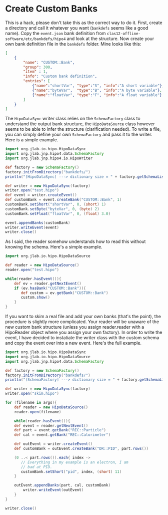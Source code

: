 # Create Custom Banks

This is a hack, please don't take this as the correct way to do it.  First, create a directory and call it whatever you want (`bankdefs` seems like a good name).  Copy the `event.json` bank definition from `clas12-offline-software/etc/bankdefs/hipo4` and look at the structure.  Now create your own bank definition file in the `bankdefs` folder.  Mine looks like this:

```json
[
    {
        "name": "CUSTOM::Bank",
        "group": 300,
        "item" : 1,
        "info": "Custom bank definition",
        "entries": [
            {"name":"shortVar", "type":"S", "info":"A short variable"},
            {"name":"byteVar",  "type":"B", "info":"A byte variable"},
            {"name":"floatVar", "type":"F", "info":"A float variable"}
        ]
    }
]
```

The `HipoDataSync` writer class relies on the `SchemaFactory` class to understand the output bank structure, the `HipoDataSource` class however seems to be able to infer the structure (clarification needed).  To write a file, you can simply define your own `SchemaFactory` and pass it to the writer.  Here is a simple example. 

```groovy
import org.jlab.io.hipo.HipoDataSync
import org.jlab.jnp.hipo4.data.SchemaFactory
import org.jlab.jnp.hipo4.io.HipoWriter

def factory = new SchemaFactory()
factory.initFromDirectory("bankdefs/")
println("[HipoDataSync] ---> dictionary size = " + factory.getSchemaList().size())

def writer = new HipoDataSync(factory)
writer.open("test.hipo")
def event = writer.createEvent()
def customBank = event.createBank("CUSTOM::Bank", 1)
customBank.setShort("shortVar", 0, (short) 1)
customBank.setByte("byteVar", 0, (byte) 2)
customBank.setFloat("floatVar", 0, (float) 3.0)

event.appendBanks(customBank)
writer.writeEvent(event)
writer.close()
```

As I said, the reader somehow understands how to read this without knowing the schema.  Here's a simple example.

```groovy
import org.jlab.io.hipo.HipoDataSource

def reader = new HipoDataSource()
reader.open("test.hipo")

while(reader.hasEvent()){
	def ev = reader.getNextEvent()
	if (ev.hasBank("CUSTOM::Bank")){
	   def custom = ev.getBank("CUSTOM::Bank")
	   custom.show()
	}
}
```

If you want to skim a real file and add your own banks (that's the point), the procedure is slightly more complicated.  Your reader will be unaware of the
new custom bank structure (unless you assign reader.reader with a HipoReader object where you assign your own factory).  In order to write the event, I have decided to instatiate the writer class with the custom schema and copy the event over into a new event.  Here's the full example.

```groovy
import org.jlab.io.hipo.HipoDataSync
import org.jlab.io.hipo.HipoDataSource
import org.jlab.jnp.hipo4.data.SchemaFactory

def factory = new SchemaFactory()
factory.initFromDirectory("bankdefs/")
println("[SchemaFactory] ---> dictionary size = " + factory.getSchemaList().size())

def writer = new HipoDataSync(factory)
writer.open("skim.hipo")

for (filename in args){
    def reader = new HipoDataSource() 
    reader.open(filename)

    while(reader.hasEvent()){
	def event = reader.getNextEvent()
	def part = event.getBank("REC::Particle")
	def cal = event.getBank("REC::Calorimeter")

	def outEvent = writer.createEvent()
	def customBank = outEvent.createBank("DR::PID", part.rows())

	(0 ..< part.rows()).each{ index ->
	   // Everything in my example is an electron, I am
	   // bad at PID. 
	   customBank.setShort("pid", index, (short) 11)
	}

	outEvent.appendBanks(part, cal, customBank)
        writer.writeEvent(outEvent)
    }
}

writer.close()
```

